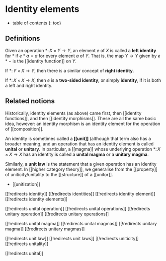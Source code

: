 
# Identity elements
* table of contents
{: toc}

## Definitions

Given an operation $*\colon X \times Y \to Y$, an element $e$ of $X$ is called a __left identity__ for $*$ if $e * a = a$ for every element $a$ of $Y$.  That is, the map $Y \to Y$ given by $e * -$ is the [[identity function]] on $Y$.

If $*\colon Y \times X \to Y$, then there is a similar concept of __right identity__.

If $*\colon X \times X \to X$, then $e$ is a __two-sided identity__, or simply __identity__, if it is both a left and right identity.


## Related notions

Historically, identity elements (as above) came first, then [[identity functions]], and then [[identity morphisms]].  These are all the same basic idea, however: an identity morphism is an identity element for the operation of [[composition]].

An identity is sometimes called a __[[unit]]__ (although that term also has a broader meaning, and an operation that has an identity element is called __unital__ or __unitary__.  In particular, a [[magma]] whose underlying operation $*\colon X \times X \to X$ has an identity is called a __unital magma__ or a __unitary magma__.

Similarly, a __unit law__ is the statement that a given operation has an identity element.  In [[higher category theory]], we generalise from the [[property]] of uniticity/unitality to the [[structure]] of a [[unitor]].

* [[unitization]]


[[!redirects identity]]
[[!redirects identities]]
[[!redirects identity element]]
[[!redirects identity elements]]

[[!redirects unital operation]]
[[!redirects unital operations]]
[[!redirects unitary operation]]
[[!redirects unitary operations]]

[[!redirects unital magma]]
[[!redirects unital magmas]]
[[!redirects unitary magma]]
[[!redirects unitary magmas]]

[[!redirects unit law]]
[[!redirects unit laws]]
[[!redirects uniticity]]
[[!redirects unitality]]

[[!redirects unital]]